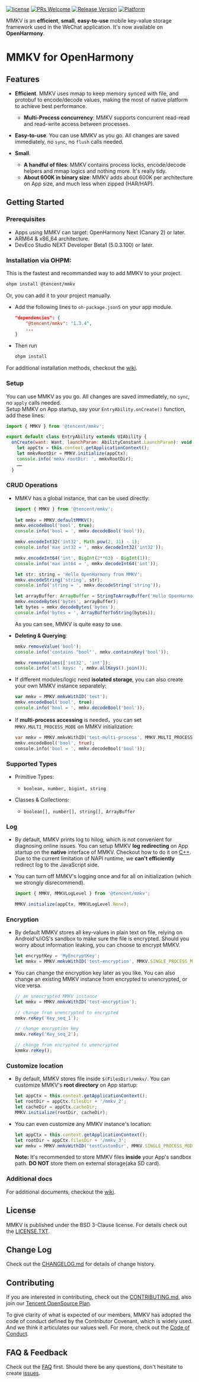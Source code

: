 [![license](https://img.shields.io/badge/license-BSD_3-brightgreen.svg?style=flat)](https://github.com/Tencent/MMKV/blob/master/LICENSE.TXT)
[![PRs Welcome](https://img.shields.io/badge/PRs-welcome-brightgreen.svg)](https://github.com/Tencent/MMKV/pulls)
[![Release Version](https://img.shields.io/badge/release-1.3.4-brightgreen.svg)](https://github.com/Tencent/MMKV/releases)
[![Platform](https://img.shields.io/badge/Platform-%20OpenHarmony-brightgreen.svg)](https://github.com/Tencent/MMKV/wiki/home)

MMKV is an **efficient**, **small**, **easy-to-use** mobile key-value storage framework used in the WeChat application. It's now available on **OpenHarmony**.

# MMKV for OpenHarmony

## Features

* **Efficient**. MMKV uses mmap to keep memory synced with file, and protobuf to encode/decode values, making the most of native platform to achieve best performance.
  * **Multi-Process concurrency**: MMKV supports concurrent read-read and read-write access between processes.

* **Easy-to-use**. You can use MMKV as you go. All changes are saved immediately, no `sync`, no `flush` calls needed.

* **Small**.
  * **A handful of files**: MMKV contains process locks, encode/decode helpers and mmap logics and nothing more. It's really tidy.
  * **About 600K in binary size**: MMKV adds about 600K per architecture on App size, and much less when zipped (HAR/HAP).


## Getting Started

### Prerequisites

* Apps using MMKV can target: OpenHarmony Next (Canary 2) or later.
* ARM64 & x86_64 architecture.
* DevEco Studio NEXT Developer Beta1 (5.0.3.100) or later.

### Installation via OHPM:
This is the fastest and recommanded way to add MMKV to your project.
```bash
ohpm install @tencent/mmkv
```
Or, you can add it to your project manually.
* Add the following lines to `oh-package.json5` on your app module.

  ```json
  "dependencies": {
      "@tencent/mmkv": "1.3.4",
      ...
  }
  ```
* Then run
 
  ```bash
  ohpm install
  ```

For additional installation methods, checkout the [wiki](https://github.com/Tencent/MMKV/wiki/ohos_setup#installation).

### Setup
You can use MMKV as you go. All changes are saved immediately, no `sync`, no `apply` calls needed.  
Setup MMKV on App startup, say your `EntryAbility.onCreate()` function, add these lines:

```js
import { MMKV } from '@tencent/mmkv';

export default class EntryAbility extends UIAbility {
  onCreate(want: Want, launchParam: AbilityConstant.LaunchParam): void {
    let appCtx = this.context.getApplicationContext();
    let mmkvRootDir = MMKV.initialize(appCtx);
    console.info('mmkv rootDir: ', mmkvRootDir);
    ……
  }
```

### CRUD Operations

* MMKV has a global instance, that can be used directly:

    ```js
    import { MMKV } from '@tencent/mmkv';
        
    let mmkv = MMKV.defaultMMKV();
    mmkv.encodeBool('bool', true);
    console.info('bool = ', mmkv.decodeBool('bool'));
    
    mmkv.encodeInt32('int32', Math.pow(2, 31) - 1);
    console.info('max int32 = ', mmkv.decodeInt32('int32'));
    
    mmkv.encodeInt64('int', BigInt(2**63) - BigInt(1));
    console.info('max int64 = ', mmkv.decodeInt64('int'));
    
    let str: string = 'Hello OpenHarmony from MMKV';
    mmkv.encodeString('string', str);
    console.info('string = ', mmkv.decodeString('string'));

    let arrayBuffer: ArrayBuffer = StringToArrayBuffer('Hello OpenHarmony from MMKV with bytes');
    mmkv.encodeBytes('bytes', arrayBuffer);
    let bytes = mmkv.decodeBytes('bytes');
    console.info('bytes = ', ArrayBufferToString(bytes));
    ```

    As you can see, MMKV is quite easy to use.
    
* **Deleting & Querying**:

    ```js
    mmkv.removeValue('bool');
    console.info('contains "bool"', mmkv.containsKey('bool'));

    mmkv.removeValues(['int32', 'int']);
    console.info('all keys: ', mmkv.allKeys().join());
    ```

* If different modules/logic need **isolated storage**, you can also create your own MMKV instance separately:

    ```js
    var mmkv = MMKV.mmkvWithID('test');
    mmkv.encodeBool('bool', true);
    console.info('bool = ', mmkv.decodeBool('bool'));
    ```

* If **multi-process accessing** is needed，you can set `MMKV.MULTI_PROCESS_MODE` on MMKV initialization:

    ```dart
    var mmkv = MMKV.mmkvWithID('test-multi-process', MMKV.MULTI_PROCESS_MODE);
    mmkv.encodeBool('bool', true);
    console.info('bool = ', mmkv.decodeBool('bool'));
    ```

### Supported Types
* Primitive Types:
  - `boolean, number, bigint, string`

* Classes & Collections:
  - `boolean[], number[], string[], ArrayBuffer`

### Log

* By default, MMKV prints log to hilog, which is not convenient for diagnosing online issues. 
You can setup MMKV **log redirecting** on App startup on the **native** interface of MMKV. 
Checkout how to do it on [C++](https://github.com/Tencent/MMKV/wiki/posix_tutorial#logs).
Due to the current limitation of NAPI runtime, we **can't efficiently** redirect log to the JavaScript side.

* You can turn off MMKV's logging once and for all on initialization (which we strongly disrecommend).  

    ```js
    import { MMKV, MMKVLogLevel } from '@tencent/mmkv';

    MMKV.initialize(appCtx, MMKVLogLevel.None);
    ```

### Encryption
* By default MMKV stores all key-values in plain text on file, relying on Android's/iOS's sandbox to make sure the file is encrypted. Should you worry about information leaking, you can choose to encrypt MMKV.

    ```js
    let encryptKey = 'MyEncryptKey';
    let mmkv = MMKV.mmkvWithID('test-encryption', MMKV.SINGLE_PROCESS_MODE, encryptKey);
    ```

* You can change the encryption key later as you like. You can also change an existing MMKV instance from encrypted to unencrypted, or vice versa.

    ```js
    // an unencrypted MMKV instance
    let mmkv = MMKV.mmkvWithID('test-encryption');

    // change from unencrypted to encrypted
    mmkv.reKey('Key_seq_1');

    // change encryption key
    mmkv.reKey('Key_seq_2');

    // change from encrypted to unencrypted
    kmmkv.reKey();
    ```
 
### Customize location
* By default, MMKV stores file inside `$(FilesDir)/mmkv/`. You can customize MMKV's **root directory** on App startup:

    ```js
    let appCtx = this.context.getApplicationContext();
    let rootDir = appCtx.filesDir + '/mmkv_2';
    let cacheDir = appCtx.cacheDir;
    MMKV.initialize(rootDir, cacheDir);
    ```

* You can even customize any MMKV instance's location:

    ```js
    let appCtx = this.context.getApplicationContext();
    let rootDir = appCtx.filesDir + '/mmkv_3';
    var mmkv = MMKV.mmkvWithID('testCustomDir', MMKV.SINGLE_PROCESS_MODE, null, rootDir);
    ```
  **Note:** It's recommended to store MMKV files **inside** your App's sandbox path. **DO NOT** store them on external storage(aka SD card).

### Additional docs
For additional documents, checkout the [wiki](https://github.com/Tencent/MMKV/wiki/ohos_setup).

## License
MMKV is published under the BSD 3-Clause license. For details check out the [LICENSE.TXT](https://github.com/Tencent/MMKV/blob/master/LICENSE.TXT).

## Change Log
Check out the [CHANGELOG.md](https://github.com/Tencent/MMKV/blob/master/OpenHarmony/MMKV/CHANGELOG.md) for details of change history.

## Contributing

If you are interested in contributing, check out the [CONTRIBUTING.md](https://github.com/Tencent/MMKV/blob/master/CONTRIBUTING.md), also join our [Tencent OpenSource Plan](https://opensource.tencent.com/contribution).

To give clarity of what is expected of our members, MMKV has adopted the code of conduct defined by the Contributor Covenant, which is widely used. And we think it articulates our values well. For more, check out the [Code of Conduct](https://github.com/Tencent/MMKV/blob/master/CODE_OF_CONDUCT.md).

## FAQ & Feedback
Check out the [FAQ](https://github.com/Tencent/MMKV/wiki/FAQ) first. Should there be any questions, don't hesitate to create [issues](https://github.com/Tencent/MMKV/issues).
